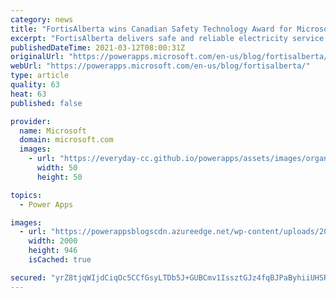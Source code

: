 ```yaml
---
category: news
title: "FortisAlberta wins Canadian Safety Technology Award for Microsoft Power Platform solution"
excerpt: "FortisAlberta delivers safe and reliable electricity service in Canada to more than 60% of Alberta’s total electricity distribution network. In this blog post we learn how they used Microsoft Power Platform to transition from a paper-based process to a digital solution for documenting Injury Prevention"
publishedDateTime: 2021-03-12T08:00:31Z
originalUrl: "https://powerapps.microsoft.com/en-us/blog/fortisalberta/"
webUrl: "https://powerapps.microsoft.com/en-us/blog/fortisalberta/"
type: article
quality: 63
heat: 63
published: false

provider:
  name: Microsoft
  domain: microsoft.com
  images:
    - url: "https://everyday-cc.github.io/powerapps/assets/images/organizations/microsoft.com-50x50.jpg"
      width: 50
      height: 50

topics:
  - Power Apps

images:
  - url: "https://powerappsblogscdn.azureedge.net/wp-content/uploads/2021/03/FortisAlberta_BannerJPG.jpg"
    width: 2000
    height: 946
    isCached: true

secured: "yrZ8tjqWIjdCiqOc5CCfGsyLTDb5J+GUBCmv1IssztGJz4fqBJPaByhiiUHSRviq/YQUQhGYngFKGUb4ExKIo4JBv7eQPPZQw7qRFk/ZotLI7Yj41P/d8k7PpzpeYRCQajNJUx2zgPUqCHW5A5xb/bfSbkzmfiNwd9WcvnOA+j57tP5HR25+Run5DpPAzhTzUi3kPaFAJnTekBOG6QZ5bpH9yin3ybhNdXCXQinRxhOFdLUpawns2EPlJq4AOVY8zFmC5mTJhDLTzn5f98adkfQM7Jnivk5xanVF/uqHpOl+9e8iWIUtRMw8+3yHBBdgrY0He6plQ++kUKFVITyQrQcbXTYvWZLOsABWKvZPh4w=;clvMLC07Lz3xarN6D0p7cA=="
---
```


